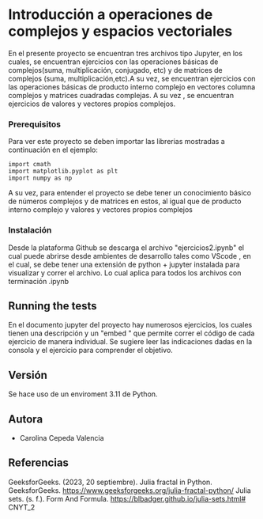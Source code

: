 # Introducción a  operaciones de complejos y espacios vectoriales

En el presente proyecto se encuentran tres archivos tipo Jupyter, en los cuales, se encuentran ejercicios con las operaciones básicas de complejos(suma, multiplicación, conjugado, etc) y de matrices de complejos (suma, multiplicación,etc).A su vez, se encuentran ejercicios con las operaciones básicas de producto interno complejo en vectores columna complejos y matrices cuadradas complejas. A su vez , se encuentran ejercicios de valores y vectores propios complejos.

### Prerequisitos
Para ver este proyecto se deben importar las librerias mostradas a continuación en el ejemplo:
```
import cmath
import matplotlib.pyplot as plt
import numpy as np
```
A su vez, para entender el proyecto se debe tener un conocimiento básico de
números complejos y de matrices en estos, al igual que de producto interno complejo y valores y vectores propios complejos

### Instalación
Desde la plataforma Github se descarga el archivo "ejercicios2.ipynb" el cual puede abrirse desde ambientes de desarrollo tales como VScode , en el cual, se debe tener una extensión de python + jupyter instalada para visualizar y correr el archivo. Lo cual aplica para todos los archivos con terminación .ipynb

## Running the tests
En el documento jupyter del proyecto hay numerosos ejercicios, los cuales tienen una descripción y un "embed " que permite correr el código de cada ejercicio de manera individual. Se sugiere leer las indicaciones dadas en la consola y el ejercicio para comprender el objetivo.

## Versión
Se hace uso de un enviroment 3.11 de Python.

## Autora
* Carolina Cepeda Valencia

## Referencias
GeeksforGeeks. (2023, 20 septiembre). Julia fractal in Python. GeeksforGeeks. https://www.geeksforgeeks.org/julia-fractal-python/
Julia sets. (s. f.). Form And Formula. https://blbadger.github.io/julia-sets.html# CNYT_2
